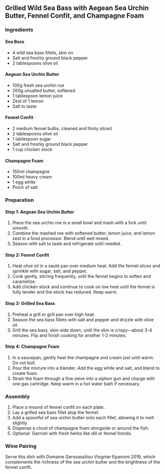 ## Grilled Wild Sea Bass with Aegean Sea Urchin Butter, Fennel Confit, and Champagne Foam

### Ingredients

#### Sea Bass
- 4 wild sea bass fillets, skin on
- Salt and freshly ground black pepper
- 2 tablespoons olive oil

#### Aegean Sea Urchin Butter
- 100g fresh sea urchin roe
- 200g unsalted butter, softened
- 1 tablespoon lemon juice
- Zest of 1 lemon
- Salt to taste

#### Fennel Confit
- 2 medium fennel bulbs, cleaned and thinly sliced
- 2 tablespoons olive oil
- 1 tablespoon sugar
- Salt and freshly ground black pepper
- 1 cup chicken stock

#### Champagne Foam
- 150ml champagne
- 100ml heavy cream
- 1 egg white
- Pinch of salt

### Preparation

#### Step 1: Aegean Sea Urchin Butter
1. Place the sea urchin roe in a small bowl and mash with a fork until smooth.
2. Combine the mashed roe with softened butter, lemon juice, and lemon zest in a food processor. Blend until well mixed.
3. Season with salt to taste and refrigerate until needed.

#### Step 2: Fennel Confit
1. Heat olive oil in a sauté pan over medium heat. Add the fennel slices and sprinkle with sugar, salt, and pepper.
2. Cook gently, stirring frequently, until the fennel begins to soften and caramelize.
3. Add chicken stock and continue to cook on low heat until the fennel is fully tender and the stock has reduced. Keep warm.

#### Step 3: Grilled Sea Bass
1. Preheat a grill or grill pan over high heat.
2. Season the sea bass fillets with salt and pepper and drizzle with olive oil.
3. Grill the sea bass, skin-side down, until the skin is crispy—about 3-4 minutes. Flip and finish cooking for another 1-2 minutes.

#### Step 4: Champagne Foam
1. In a saucepan, gently heat the champagne and cream just until warm. Do not boil.
2. Pour the mixture into a blender. Add the egg white and salt, and blend to create foam.
3. Strain the foam through a fine sieve into a siphon gun and charge with one gas cartridge. Keep warm in a hot water bath if necessary.

### Assembly
1. Place a mound of fennel confit on each plate.
2. Lay a grilled sea bass fillet atop the fennel.
3. Add a spoonful of sea urchin butter onto each fillet, allowing it to melt slightly.
4. Dispense a cloud of champagne foam alongside or around the fish.
5. Optional: Garnish with fresh herbs like dill or fennel fronds.

### Wine Pairing
Serve this dish with Domaine Gerovassiliou Viognier Epanomi 2019, which complements the richness of the sea urchin butter and the brightness of the fennel confit.